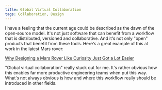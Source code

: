 ```yaml
---
title: Global Virtual Collaboration
tags: Collaboration, Design
---
```


I have a feeling that the current age could be described as the dawn of
the open-source model. It's not just software that can benefit from a
workflow that is distributed, versioned and collaborative. And it's not
only "open" products that benefit from these tools. Here's a great
example of this at work in the latest Mars rover:

[Why Designing a Mars Rover Like Curiosity Just Got a Lot Easier](http://www.wired.com/design/2012/08/designing-the-curiosity-mars-rover/)

"Global virtual collaboration" really stuck out for me. It's rather
obvious how this enables far more productive engineering teams when put
this way. What's not always obvious is how and where this workflow really
should be introduced in other fields.

